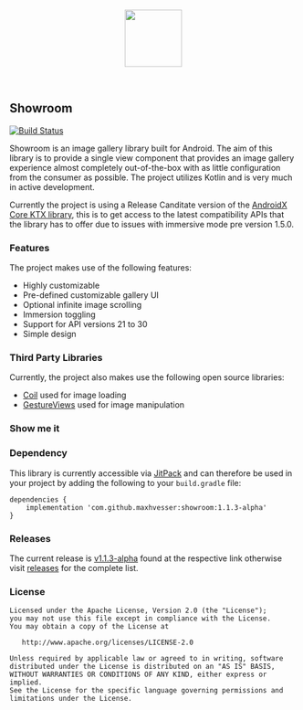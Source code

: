 </br>
<p 
  align="center">
  <img 
    src="https://raw.githubusercontent.com/maxhvesser/showroom/master/images/ic_showroom.svg" 
    height="100">
</p>
</br>

## Showroom

[![Build Status](https://travis-ci.com/MaxHvesser/showroom.svg?branch=master)](https://travis-ci.com/MaxHvesser/showroom)

Showroom is an image gallery library built for Android. The aim of this library is to provide a single view component that provides an image gallery experience almost completely out-of-the-box with as little configuration from the consumer as possible. The project utilizes Kotlin and is very much in active development.

Currently the project is using a Release Canditate version of the [AndroidX Core KTX library](https://developer.android.com/jetpack/androidx/releases/core), this is to get access to the latest compatibility APIs that the library has to offer due to issues with immersive mode pre version 1.5.0.

### Features

The project makes use of the following features: 

- Highly customizable
- Pre-defined customizable gallery UI 
- Optional infinite image scrolling
- Immersion toggling
- Support for API versions 21 to 30
- Simple design

### Third Party Libraries

Currently, the project also makes use the following open source libraries: 

- [Coil](https://github.com/coil-kt/coil) used for image loading
- [GestureViews](https://github.com/alexvasilkov/GestureViews) used for image manipulation

### Show me it



### Dependency

This library is currently accessible via [JitPack](https://jitpack.io/#maxhvesser/showroom) and can therefore be used in your project by adding the following to your `build.gradle` file:

```Gradle
dependencies {
    implementation 'com.github.maxhvesser:showroom:1.1.3-alpha'
}
```

### Releases

The current release is [v1.1.3-alpha](https://github.com/maxhvesser/showroom/releases/tag/1.1.3-alpha) found at the respective link otherwise visit [releases](https://github.com/maxhvesser/showroom/releases) for the complete list.

### License

```
Licensed under the Apache License, Version 2.0 (the "License");
you may not use this file except in compliance with the License.
You may obtain a copy of the License at

   http://www.apache.org/licenses/LICENSE-2.0

Unless required by applicable law or agreed to in writing, software
distributed under the License is distributed on an "AS IS" BASIS,
WITHOUT WARRANTIES OR CONDITIONS OF ANY KIND, either express or implied.
See the License for the specific language governing permissions and
limitations under the License.
```
